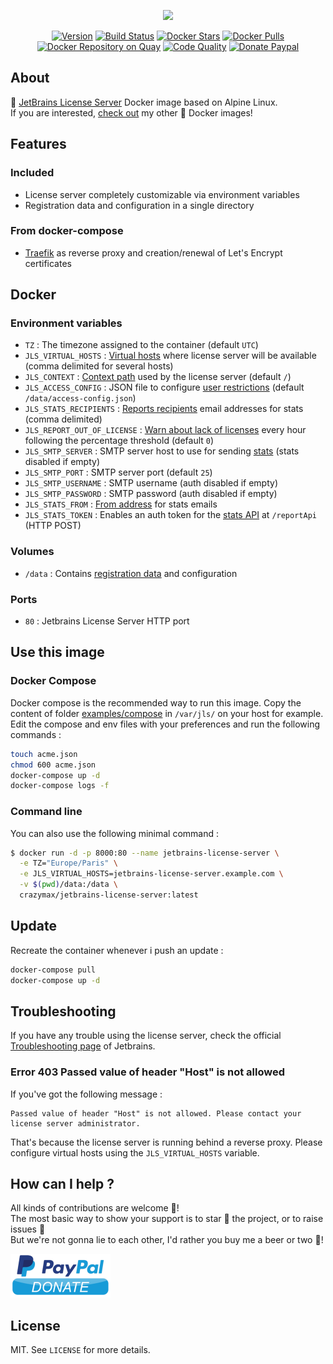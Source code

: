 <p align="center"><a href="https://github.com/crazy-max/docker-jetbrains-license-server" target="_blank"><img height="128"src="https://raw.githubusercontent.com/crazy-max/docker-jetbrains-license-server/master/.res/docker-jetbrains-license-server.jpg"></a></p>

<p align="center">
  <a href="https://microbadger.com/images/crazymax/jetbrains-license-server"><img src="https://images.microbadger.com/badges/version/crazymax/jetbrains-license-server.svg?style=flat-square" alt="Version"></a>
  <a href="https://travis-ci.org/crazy-max/docker-jetbrains-license-server"><img src="https://img.shields.io/travis/crazy-max/docker-jetbrains-license-server/master.svg?style=flat-square" alt="Build Status"></a>
  <a href="https://hub.docker.com/r/crazymax/jetbrains-license-server/"><img src="https://img.shields.io/docker/stars/crazymax/jetbrains-license-server.svg?style=flat-square" alt="Docker Stars"></a>
  <a href="https://hub.docker.com/r/crazymax/jetbrains-license-server/"><img src="https://img.shields.io/docker/pulls/crazymax/jetbrains-license-server.svg?style=flat-square" alt="Docker Pulls"></a>
  <a href="https://quay.io/repository/crazymax/jetbrains-license-server"><img src="https://quay.io/repository/crazymax/jetbrains-license-server/status?style=flat-square" alt="Docker Repository on Quay"></a>
  <a href="https://www.codacy.com/app/crazy-max/docker-jetbrains-license-server"><img src="https://img.shields.io/codacy/grade/eb420bc3e6ed49ff97cc261602228efa.svg?style=flat-square" alt="Code Quality"></a>
  <a href="https://www.paypal.com/cgi-bin/webscr?cmd=_s-xclick&hosted_button_id=3BXL8EBDJALHQ"><img src="https://img.shields.io/badge/donate-paypal-7057ff.svg?style=flat-square" alt="Donate Paypal"></a>
</p>

## About

🐳 [JetBrains License Server](https://www.jetbrains.com/help/license_server/getting_started.html) Docker image based on Alpine Linux.<br />
If you are interested, [check out](https://hub.docker.com/r/crazymax/) my other 🐳 Docker images!

## Features

### Included

* License server completely customizable via environment variables
* Registration data and configuration in a single directory

### From docker-compose

* [Traefik](https://github.com/containous/traefik-library-image) as reverse proxy and creation/renewal of Let's Encrypt certificates

## Docker

### Environment variables

* `TZ` : The timezone assigned to the container (default `UTC`)
* `JLS_VIRTUAL_HOSTS` : [Virtual hosts](https://www.jetbrains.com/help/license_server/setting_host_and_port.html#d1010e63) where license server will be available (comma delimited for several hosts)
* `JLS_CONTEXT` :  [Context path](https://www.jetbrains.com/help/license_server/setting_host_and_port.html#d1010e63) used by the license server (default `/`)
* `JLS_ACCESS_CONFIG` : JSON file to configure [user restrictions](https://www.jetbrains.com/help/license_server/configuring_user_restrictions.html) (default `/data/access-config.json`)
* `JLS_STATS_RECIPIENTS` : [Reports recipients](https://www.jetbrains.com/help/license_server/detailed_server_usage_statistics.html#d461e40) email addresses for stats (comma delimited)
* `JLS_REPORT_OUT_OF_LICENSE` : [Warn about lack of licenses](https://www.jetbrains.com/help/license_server/detailed_server_usage_statistics.html#d461e40) every hour following the percentage threshold (default `0`)
* `JLS_SMTP_SERVER` : SMTP server host to use for sending [stats](https://www.jetbrains.com/help/license_server/detailed_server_usage_statistics.html) (stats disabled if empty)
* `JLS_SMTP_PORT` : SMTP server port (default `25`)
* `JLS_SMTP_USERNAME` : SMTP username (auth disabled if empty)
* `JLS_SMTP_PASSWORD` : SMTP password (auth disabled if empty)
* `JLS_STATS_FROM` : [From address](https://www.jetbrains.com/help/license_server/detailed_server_usage_statistics.html#d461e40) for stats emails
* `JLS_STATS_TOKEN` : Enables an auth token for the [stats API](https://www.jetbrains.com/help/license_server/detailed_server_usage_statistics.html#d461e312) at `/reportApi` (HTTP POST)

### Volumes

* `/data` : Contains [registration data](https://www.jetbrains.com/help/license_server/migrate.html) and configuration

### Ports

* `80` : Jetbrains License Server HTTP port

## Use this image

### Docker Compose

Docker compose is the recommended way to run this image. Copy the content of folder [examples/compose](examples/compose) in `/var/jls/` on your host for example. Edit the compose and env files with your preferences and run the following commands :

```bash
touch acme.json
chmod 600 acme.json
docker-compose up -d
docker-compose logs -f
```

### Command line

You can also use the following minimal command :

```bash
$ docker run -d -p 8000:80 --name jetbrains-license-server \
  -e TZ="Europe/Paris" \
  -e JLS_VIRTUAL_HOSTS=jetbrains-license-server.example.com \
  -v $(pwd)/data:/data \
  crazymax/jetbrains-license-server:latest
```

## Update

Recreate the container whenever i push an update :

```bash
docker-compose pull
docker-compose up -d
```

## Troubleshooting

If you have any trouble using the license server, check the official [Troubleshooting page](https://www.jetbrains.com/help/license_server/troubleshooting.html) of Jetbrains.

### Error 403 Passed value of header "Host" is not allowed

If you've got the following message :

```
Passed value of header "Host" is not allowed. Please contact your license server administrator.
```

That's because the license server is running behind a reverse proxy. Please configure virtual hosts using the `JLS_VIRTUAL_HOSTS` variable.

## How can I help ?

All kinds of contributions are welcome :raised_hands:!<br />
The most basic way to show your support is to star :star2: the project, or to raise issues :speech_balloon:<br />
But we're not gonna lie to each other, I'd rather you buy me a beer or two :beers:!

[![Paypal](.res/paypal.png)](https://www.paypal.com/cgi-bin/webscr?cmd=_s-xclick&hosted_button_id=3BXL8EBDJALHQ)

## License

MIT. See `LICENSE` for more details.
